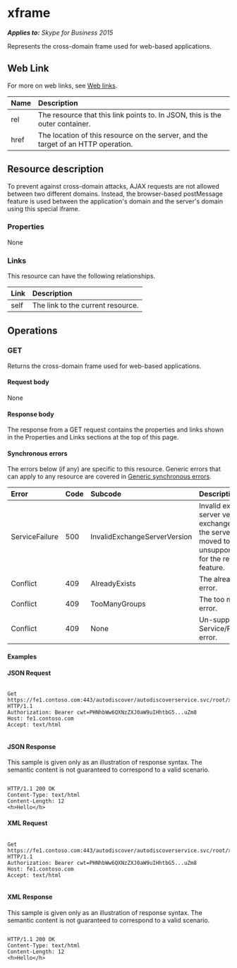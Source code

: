 
# xframe 


_**Applies to:** Skype for Business 2015_

Represents the cross-domain frame used for web-based applications. 

## Web Link
<a name="sectionSection0"> </a>

For more on web links, see [Web links](WebLinks.md).



|**Name**|**Description**|
|:-----|:-----|
|rel|The resource that this link points to. In JSON, this is the outer container.|
|href|The location of this resource on the server, and the target of an HTTP operation.|

## Resource description
<a name="sectionSection1"> </a>

To prevent against cross-domain attacks, AJAX requests are not allowed between two different domains. Instead, the browser-based postMessage feature is used between the application's domain and the server's domain using this special iframe. 


### Properties

None


### Links

This resource can have the following relationships.



|**Link**|**Description**|
|:-----|:-----|
|self|The link to the current resource.|

## Operations
<a name="sectionSection2"> </a>




### GET

Returns the cross-domain frame used for web-based applications.


#### Request body

None


#### Response body

The response from a GET request contains the properties and links shown in the Properties and Links sections at the top of this page.


#### Synchronous errors

The errors below (if any) are specific to this resource. Generic errors that can apply to any resource are covered in [Generic synchronous errors](GenericSynchronousErrors.md).



|**Error**|**Code**|**Subcode**|**Description**|
|:-----|:-----|:-----|:-----|
|ServiceFailure|500|InvalidExchangeServerVersion|Invalid exchange server version.The exchange mailbox of the server might have moved to an unsupported version for the required feature.|
|Conflict|409|AlreadyExists|The already exists error.|
|Conflict|409|TooManyGroups|The too many groups error.|
|Conflict|409|None|Un-supported Service/Resource/API error.|

#### Examples




#### JSON Request


```

Get https://fe1.contoso.com:443/autodiscover/autodiscoverservice.svc/root/xframe HTTP/1.1
Authorization: Bearer cwt=PHNhbWw6QXNzZXJ0aW9uIHhtbG5...uZm8
Host: fe1.contoso.com
Accept: text/html


```


#### JSON Response

This sample is given only as an illustration of response syntax. The semantic content is not guaranteed to correspond to a valid scenario.


```

HTTP/1.1 200 OK
Content-Type: text/html
Content-Length: 12
<h>Hello</h>

```


#### XML Request


```

Get https://fe1.contoso.com:443/autodiscover/autodiscoverservice.svc/root/xframe HTTP/1.1
Authorization: Bearer cwt=PHNhbWw6QXNzZXJ0aW9uIHhtbG5...uZm8
Host: fe1.contoso.com
Accept: text/html


```


#### XML Response

This sample is given only as an illustration of response syntax. The semantic content is not guaranteed to correspond to a valid scenario.


```

HTTP/1.1 200 OK
Content-Type: text/html
Content-Length: 12
<h>Hello</h>

```

